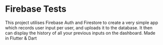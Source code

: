 # Firebase Tests
This project utilises Firebase Auth and Firestore to create a very simple app which records user input per user, and uploads it to the database. It then can display the history of all your previous inputs on the dashboard. Made in Flutter &amp; Dart
